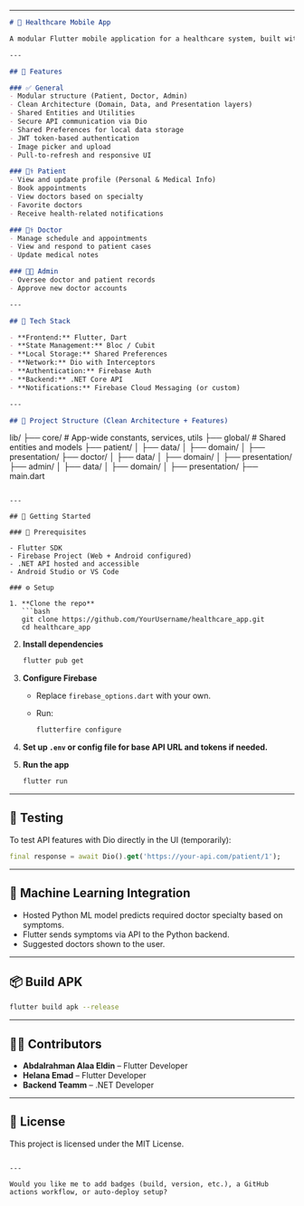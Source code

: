 
---
```markdown
# 🏥 Healthcare Mobile App

A modular Flutter mobile application for a healthcare system, built with Clean Architecture. It supports multiple user roles (Patient, Doctor, Admin), integrates with Firebase for authentication, and communicates with a .NET backend API for business logic and data operations.

---

## 📱 Features

### ✅ General
- Modular structure (Patient, Doctor, Admin)
- Clean Architecture (Domain, Data, and Presentation layers)
- Shared Entities and Utilities
- Secure API communication via Dio
- Shared Preferences for local data storage
- JWT token-based authentication
- Image picker and upload
- Pull-to-refresh and responsive UI

### 👨‍⚕️ Patient
- View and update profile (Personal & Medical Info)
- Book appointments
- View doctors based on specialty
- Favorite doctors
- Receive health-related notifications

### 👩‍⚕️ Doctor
- Manage schedule and appointments
- View and respond to patient cases
- Update medical notes

### 🧑‍💼 Admin
- Oversee doctor and patient records
- Approve new doctor accounts

---

## 🔧 Tech Stack

- **Frontend:** Flutter, Dart
- **State Management:** Bloc / Cubit
- **Local Storage:** Shared Preferences
- **Network:** Dio with Interceptors
- **Authentication:** Firebase Auth
- **Backend:** .NET Core API
- **Notifications:** Firebase Cloud Messaging (or custom)

---

## 📁 Project Structure (Clean Architecture + Features)

```

lib/
├── core/                 # App-wide constants, services, utils
├── global/               # Shared entities and models
├── patient/
│   ├── data/
│   ├── domain/
│   ├── presentation/
├── doctor/
│   ├── data/
│   ├── domain/
│   ├── presentation/
├── admin/
│   ├── data/
│   ├── domain/
│   ├── presentation/
├── main.dart

````

---

## 🚀 Getting Started

### 🔨 Prerequisites

- Flutter SDK
- Firebase Project (Web + Android configured)
- .NET API hosted and accessible
- Android Studio or VS Code

### ⚙️ Setup

1. **Clone the repo**
   ```bash
   git clone https://github.com/YourUsername/healthcare_app.git
   cd healthcare_app
````

2. **Install dependencies**

   ```bash
   flutter pub get
   ```

3. **Configure Firebase**

   * Replace `firebase_options.dart` with your own.
   * Run:

     ```bash
     flutterfire configure
     ```

4. **Set up `.env` or config file for base API URL and tokens if needed.**

5. **Run the app**

   ```bash
   flutter run
   ```

---

## 🧪 Testing

To test API features with Dio directly in the UI (temporarily):

```dart
final response = await Dio().get('https://your-api.com/patient/1');
```

---

## 🧠 Machine Learning Integration

* Hosted Python ML model predicts required doctor specialty based on symptoms.
* Flutter sends symptoms via API to the Python backend.
* Suggested doctors shown to the user.

---

## 📦 Build APK

```bash
flutter build apk --release
```

---

## 🙋‍♂️ Contributors

* **Abdalrahman Alaa Eldin** – Flutter Developer
* **Helana Emad** – Flutter Developer
* **Backend Teamm** – .NET Developer

---

## 📄 License

This project is licensed under the MIT License.

```

---

Would you like me to add badges (build, version, etc.), a GitHub actions workflow, or auto-deploy setup?
```
